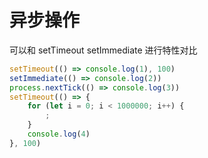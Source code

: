 # 异步操作
可以和 setTimeout setImmediate 进行特性对比

``` js
setTimeout(() => console.log(1), 100)
setImmediate(() => console.log(2))
process.nextTick(() => console.log(3))
setTimeout(() => {
    for (let i = 0; i < 1000000; i++) {
        ;
    }
    console.log(4)
}, 100)
```